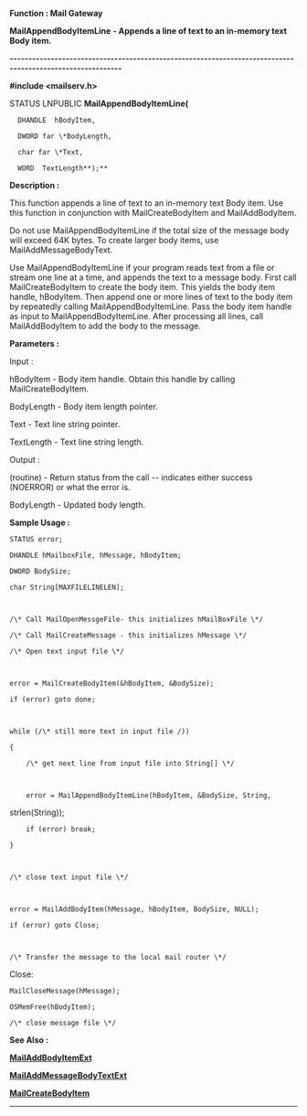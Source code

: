 




<!--
 /\* Font Definitions \*/
 @font-face
 {font-family:Courier;
 panose-1:2 7 4 9 2 2 5 2 4 4;}
@font-face
 {font-family:"Tms Rmn";
 panose-1:2 2 6 3 4 5 5 2 3 4;}
@font-face
 {font-family:Helv;
 panose-1:2 11 6 4 2 2 2 3 2 4;}
@font-face
 {font-family:"Cambria Math";
 panose-1:2 4 5 3 5 4 6 3 2 4;}
 /\* Style Definitions \*/
 p.MsoNormal, li.MsoNormal, div.MsoNormal
 {margin-top:0cm;
 margin-right:0cm;
 margin-bottom:8.0pt;
 margin-left:0cm;
 line-height:107%;
 font-size:11.0pt;
 font-family:"Calibri",sans-serif;}
.MsoChpDefault
 {font-size:11.0pt;}
.MsoPapDefault
 {margin-bottom:8.0pt;
 line-height:107%;}
 /\* Page Definitions \*/
 @page WordSection1
 {size:612.0pt 792.0pt;
 margin:72.0pt 72.0pt 72.0pt 72.0pt;}
div.WordSection1
 {page:WordSection1;}
-->




 


**Function : Mail Gateway**



**MailAppendBodyItemLine** **- Appends a
line of text to an in-memory text Body item.** 


**----------------------------------------------------------------------------------------------------------**



**#include <mailserv.h>**



STATUS
LNPUBLIC **MailAppendBodyItemLine(**  

      DHANDLE  hBodyItem,  

      DWORD far \*BodyLength,  

      char far \*Text,  

      WORD  TextLength**);**



**Description :**



This
function appends a line of text to an in-memory text Body item.  Use this
function in conjunction with MailCreateBodyItem and MailAddBodyItem.   

  

Do not use MailAppendBodyItemLine if the total size of the message body will
exceed 64K bytes.  To create larger body items, use MailAddMessageBodyText.  

  

Use MailAppendBodyItemLine if your program reads text from a file or stream one
line at a time, and appends the text to a message body.  First call
MailCreateBodyItem to create the body item. This yields the body item handle,
hBodyItem.  Then append one or more lines of text to the body item by
repeatedly calling MailAppendBodyItemLine.  Pass the body item handle as input
to MailAppendBodyItemLine.  After processing all lines, call MailAddBodyItem to
add the body to the message. 


 


**Parameters :**



Input :  

hBodyItem  -  Body item handle. Obtain this handle by calling
MailCreateBodyItem.  

  

BodyLength  -  Body item length pointer.  

  

Text  -  Text line string pointer.  

  

TextLength  -  Text line string length.  

  




Output :  

(routine)  -  Return status from the call -- indicates either success (NOERROR)
or what the error is.  

  

  

BodyLength  -  Updated body length.  

  




 **Sample Usage :**


    STATUS error;   

    DHANDLE hMailboxFile, hMessage, hBodyItem;  

    DWORD BodySize;  

    char String[MAXFILELINELEN];  

  

    /\* Call MailOpenMessgeFile- this initializes hMailBoxFile \*/  

    /\* Call MailCreateMessage - this initializes hMessage \*/  

    /\* Open text input file \*/  

  

    error = MailCreateBodyItem(&hBodyItem, &BodySize);  

    if (error) goto done;  

  

    while (/\* still more text in input file /))  

    {  

        /\* get next line from input file into String[] \*/  

  

        error = MailAppendBodyItemLine(hBodyItem, &BodySize, String,
strlen(String));  

        if (error) break;  

    }  

  

    /\* close text input file \*/  

  

    error = MailAddBodyItem(hMessage, hBodyItem, BodySize, NULL);  

    if (error) goto Close;  

  

    /\* Transfer the message to the local mail router \*/  

Close:  

    MailCloseMessage(hMessage);  

    OSMemFree(hBodyItem);  

    /\* close message file \*/


 **See Also :**


**[MailAddBodyItemExt](MailAddBodyItemExt.md)**


**[MailAddMessageBodyTextExt](MailAddMessageBodyTextExt.md)**


**[MailCreateBodyItem](MailCreateBodyItem.md)**



----------------------------------------------------------------------------------------------------------


 





